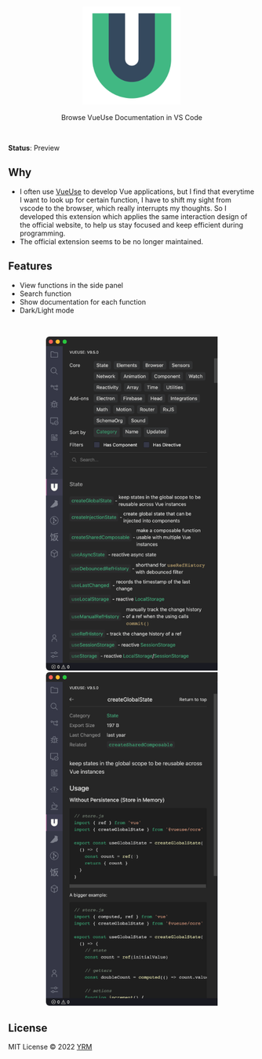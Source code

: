 <br>
<p align="center">
<a href="https://vueuse.org" target="_blank">
<img src="resources/logo.png" alt="Vue Use" width="200"/>
</a>
</p>

<p align="center">
Browse VueUse Documentation in VS Code
</p>

<br>

**Status**: Preview

## Why

- I often use [VueUse](https://vueuse.org/) to develop Vue applications, but I find that everytime I want to look up for certain function, I have to shift my sight from vscode to the browser, which really interrupts my thoughts. So I developed this extension which applies the same interaction design of the official website, to help us stay focused and keep efficient during programming.
- The official extension seems to be no longer maintained.

## Features

- View functions in the side panel
- Search function
- Show documentation for each function
- Dark/Light mode

<br>

<p align="center">
<img width="350" src="resources/snapshot1.png">
<img width="350" src="resources/snapshot2.png">
</p>

## License

MIT License © 2022 [YRM](https://github.com/yrming)
